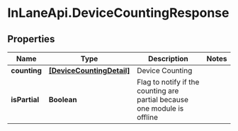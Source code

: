 # InLaneApi.DeviceCountingResponse

## Properties
Name | Type | Description | Notes
------------ | ------------- | ------------- | -------------
**counting** | [**[DeviceCountingDetail]**](DeviceCountingDetail.md) | Device Counting | 
**isPartial** | **Boolean** | Flag to notify if the counting are partial because one module is offline | 
